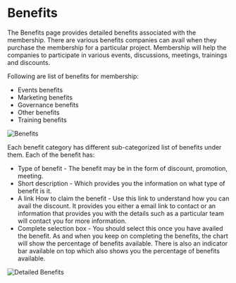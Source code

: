 # Benefits

The Benefits page provides detailed benefits associated with the membership. There are various benefits companies can avail when they purchase the membership for a particular project. Membership will help the companies to participate in various events, discussions, meetings, trainings and discounts. 

Following are list of benefits for membership:

* Events benefits 
* Marketing benefits 
* Governance benefits
* Other benefits 
* Training benefits

![Benefits](https://files.gitbook.com/v0/b/gitbook-28427.appspot.com/o/assets%2F-MgAESFs0H7zYsmTgcOZ%2F-Mi5yWQPDQHWpvC6xd2W%2F-Mi62mZY0zfyNEkZtqHP%2FBenefits.png?alt=media\&token=743ce057-6ceb-4a71-b165-31d181c054be)

Each benefit category has different sub-categorized list of benefits under them. Each of the benefit has:

* Type of benefit - The benefit may be in the form of discount, promotion, meeting. 
* Short description -  Which provides you the information on what type of benefit is it.
* A link How to claim the benefit - Use this link to understand how you can avail the discount. It provides you either a email link to contact or an information that provides you with the details such as a particular team will contact you for more information.  
* Complete selection box - You should select this once you have availed the benefit. As and when you keep on completing the benefits, the chart will show the percentage of benefits available. There is also an indicator bar available on top which also shows you the percentage of benefits available. 

![Detailed Benefits](https://files.gitbook.com/v0/b/gitbook-28427.appspot.com/o/assets%2F-MgAESFs0H7zYsmTgcOZ%2F-Mi5yWQPDQHWpvC6xd2W%2F-Mi6ADd6VtSAAn33tDMK%2FType_Event_Details.gif?alt=media\&token=cc609b7d-1670-486d-9e47-94b5aefe67cc)







 

